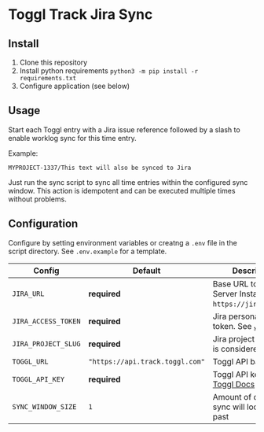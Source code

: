 # Toggl Track Jira Sync

## Install

1. Clone this repository
2. Install python requirements `python3 -m pip install -r requirements.txt`
3. Configure application (see below)

## Usage

Start each Toggl entry with a Jira issue reference followed by a slash to enable worklog sync for this time entry.

Example:

`MYPROJECT-1337/This text will also be synced to Jira`

Just run the sync script to sync all time entries within the configured sync window. This action is idempotent and can be executed multiple times without problems.

## Configuration

Configure by setting environment variables or creatng a `.env` file in the script directory. See `.env.example` for a template.

| Config              | Default                         | Description                                                                                                                           |
| ------------------- | ------------------------------- | ------------------------------------------------------------------------------------------------------------------------------------- |
| `JIRA_URL`          | **required**                    | Base URL to your Jira Server Instance (e.g. `https://jira.example`)                                                                   |
| `JIRA_ACCESS_TOKEN` | **required**                    | Jira personal access token. See [Jira Docs](https://confluence.atlassian.com/enterprise/using-personal-access-tokens-1026032365.html) |
| `JIRA_PROJECT_SLUG` | **required**                    | Jira project slug that is considered for sync                                                                                         |
| `TOGGL_URL`         | `"https://api.track.toggl.com"` | Toggl API base URL                                                                                                                    |
| `TOGGL_API_KEY`     | **required**                    | Toggl API key. See [Toggl Docs](https://support.toggl.com/en/articles/3116844-where-is-my-api-key-located)                            |
| `SYNC_WINDOW_SIZE`  | `1`                             | Amount of days, the sync will look in the past                                                                                        |
